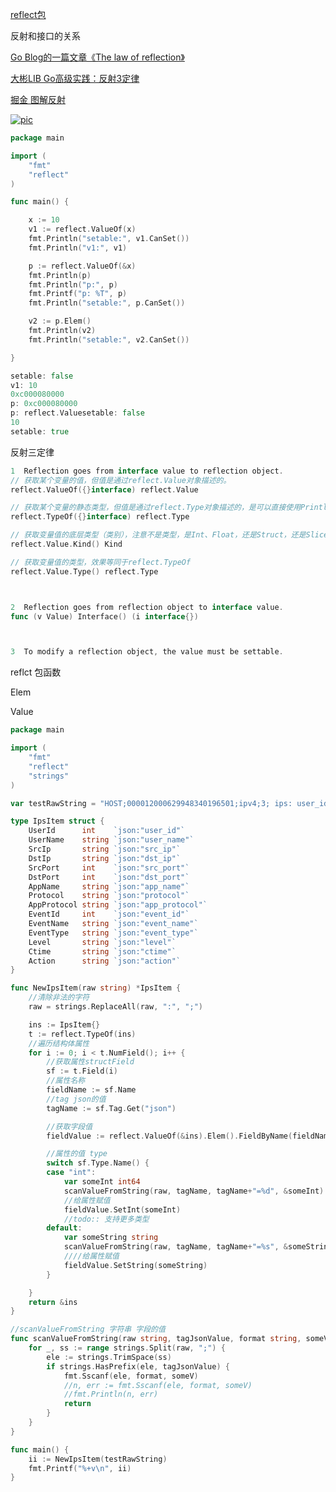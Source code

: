[reflect包](https://www.cnblogs.com/golove/p/5909541.html)

反射和接口的关系

[Go Blog的一篇文章《The law of reflection》](https://blog.golang.org/laws-of-reflection)

[大彬LIB  Go高级实践：反射3定律](http://lessisbetter.site/2019/02/24/go-law-of-reflect/)

[掘金 图解反射](https://juejin.im/post/5d27f572e51d4550bf1ae900)

[![pic](https://user-gold-cdn.xitu.io/2019/7/12/16be416ecd20d1ef?imageView2/0/w/1280/h/960/format/webp/ignore-error/1)](https://user-gold-cdn.xitu.io/2019/7/12/16be416ecd20d1ef?imageView2/0/w/1280/h/960/format/webp/ignore-error/1)

```go
package main

import (
	"fmt"
	"reflect"
)

func main() {

	x := 10
	v1 := reflect.ValueOf(x)
	fmt.Println("setable:", v1.CanSet())
	fmt.Println("v1:", v1)

	p := reflect.ValueOf(&x)
	fmt.Println(p)
	fmt.Println("p:", p)
	fmt.Printf("p: %T", p)
	fmt.Println("setable:", p.CanSet())

	v2 := p.Elem()
	fmt.Println(v2)
	fmt.Println("setable:", v2.CanSet())

}

setable: false
v1: 10
0xc000080000
p: 0xc000080000
p: reflect.Valuesetable: false
10
setable: true


```
反射三定律
```go
1  Reflection goes from interface value to reflection object.
// 获取某个变量的值，但值是通过reflect.Value对象描述的。
reflect.ValueOf({}interface) reflect.Value

// 获取某个变量的静态类型，但值是通过reflect.Type对象描述的，是可以直接使用Println打印的
reflect.TypeOf({}interface) reflect.Type

// 获取变量值的底层类型（类别），注意不是类型，是Int、Float，还是Struct，还是Slice
reflect.Value.Kind() Kind

// 获取变量值的类型，效果等同于reflect.TypeOf
reflect.Value.Type() reflect.Type



2  Reflection goes from reflection object to interface value.
func (v Value) Interface() (i interface{})



3  To modify a reflection object, the value must be settable.

```

reflct 包函数 

Elem

Value


```go
package main

import (
	"fmt"
	"reflect"
	"strings"
)

var testRawString = "HOST;000012000629948340196501;ipv4;3; ips: user_id=2;user_name=172.21.1.102;policy_id=1;src_mac=52:54:00:62:7f:4a;dst_mac=58:69:6c:7b:fa:e7;src_ip=172.21.1.102;dst_ip=172.22.2.3;src_port=48612;dst_port=80;app_name=网页浏览(HTTP);protocol=TCP;app_protocol=HTTP;event_id=1311495;event_name=HTTP_Nikto_WEB漏洞扫描;event_type=安全扫描;level=warning;ctime=2019-12-26 11:17:17;action=pass"

type IpsItem struct {
	UserId      int    `json:"user_id"`
	UserName    string `json:"user_name"`
	SrcIp       string `json:"src_ip"`
	DstIp       string `json:"dst_ip"`
	SrcPort     int    `json:"src_port"`
	DstPort     int    `json:"dst_port"`
	AppName     string `json:"app_name"`
	Protocol    string `json:"protocol"`
	AppProtocol string `json:"app_protocol"`
	EventId     int    `json:"event_id"`
	EventName   string `json:"event_name"`
	EventType   string `json:"event_type"`
	Level       string `json:"level"`
	Ctime       string `json:"ctime"`
	Action      string `json:"action"`
}

func NewIpsItem(raw string) *IpsItem {
	//清除非法的字符
	raw = strings.ReplaceAll(raw, ":", ";")

	ins := IpsItem{}
	t := reflect.TypeOf(ins)
	//遍历结构体属性
	for i := 0; i < t.NumField(); i++ {
		//获取属性structField
		sf := t.Field(i)
		//属性名称
		fieldName := sf.Name
		//tag json的值
		tagName := sf.Tag.Get("json")

		//获取字段值
		fieldValue := reflect.ValueOf(&ins).Elem().FieldByName(fieldName)

		//属性的值 type
		switch sf.Type.Name() {
		case "int":
			var someInt int64
			scanValueFromString(raw, tagName, tagName+"=%d", &someInt)
			//给属性赋值
			fieldValue.SetInt(someInt)
			//todo:: 支持更多类型
		default:
			var someString string
			scanValueFromString(raw, tagName, tagName+"=%s", &someString)
			////给属性赋值
			fieldValue.SetString(someString)
		}

	}
	return &ins
}

//scanValueFromString 字符串 字段的值
func scanValueFromString(raw string, tagJsonValue, format string, someV interface{}) {
	for _, ss := range strings.Split(raw, ";") {
		ele := strings.TrimSpace(ss)
		if strings.HasPrefix(ele, tagJsonValue) {
			fmt.Sscanf(ele, format, someV)
			//n, err := fmt.Sscanf(ele, format, someV)
			//fmt.Println(n, err)
			return
		}
	}
}

func main() {
	ii := NewIpsItem(testRawString)
	fmt.Printf("%+v\n", ii)
}

```
